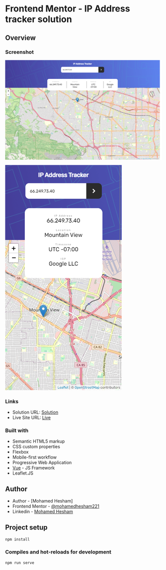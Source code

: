 # Frontend Mentor - IP Address tracker solution

## Overview


### Screenshot

![](./screenshot1.png)

![](./screenshot2.png)



### Links

- Solution URL: [Solution]()
- Live Site URL: [Live](https://ip-address-tracker-vue.netlify.app/)


### Built with

- Semantic HTML5 markup
- CSS custom properties
- Flexbox
- Mobile-first workflow
- Progressive Web Application
- [Vue](https://vuejs.org/) - JS Framework
- Leaflet.JS

## Author

- Author - [Mohamed Hesham]
- Frontend Mentor - [@mohamedhesham221](https://www.frontendmentor.io/profile/yourusername)
- Linkedin - [Mohamed Hesham](https://www.linkedin.com/in/mohamed-hesham-b7611618a/)

## Project setup
```
npm install
```

### Compiles and hot-reloads for development
```
npm run serve
```
